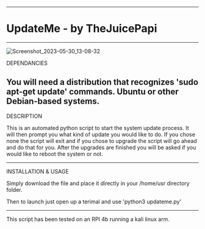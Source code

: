 -------------------------------------------------------------------------------------------------------------------------------------------

# UpdateMe - by TheJuicePapi

-------------------------------------------------------------------------------------------------------------------------------------------
![Screenshot_2023-05-30_13-08-32](https://github.com/TheJuicePapi/UpdateMe/assets/134894632/551da66f-6f46-422a-ab4e-287c854ccd7e)


DEPENDANCIES

You will need a distribution that recognizes 'sudo apt-get update' commands. Ubuntu or other Debian-based systems.
-------------------------------

DESCRIPTION

This is an automated python script to start the system update process. It will then prompt you what kind of update you would like to do.
If you chose none the script will exit and if you chose to upgrade the script will go ahead and do that for you.
After the upgrades are finished you will be asked if you would like to reboot the system or not.

-------------------------------

INSTALLATION & USAGE

Simply download the file and place it directly in your /home/usr directory folder.

Then to launch just open up a terimal and use 'python3 updateme.py'

-------------------------------

This script has been tested on an RPI 4b running a kali linux arm.
